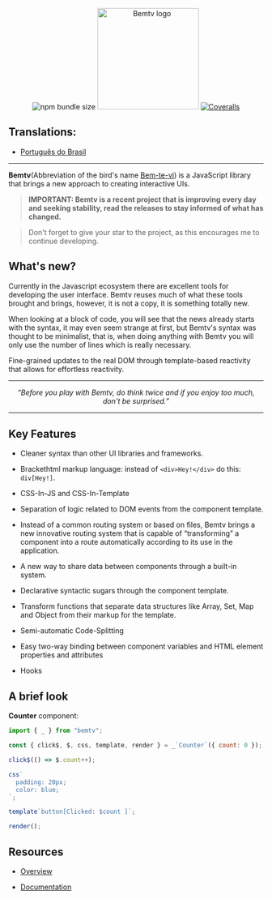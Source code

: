 <p align='center'>
  <img alt="npm bundle size" src="https://img.shields.io/bundlephobia/minzip/bemtv?style=for-the-badge">
  <img  src='https://github.com/diogoneves07/bentivejs/blob/main/assets/bemtv-logo-2.png'  alt='Bemtv logo' height='200px'>
  <a href="https://coveralls.io/github/diogoneves07/bemtvjs">
<img alt="Coveralls" src="https://img.shields.io/coverallsCoverage/github/diogoneves07/bemtvjs?label=Test%20coverage&style=for-the-badge">
</a>
</p>

## Translations:

- [Português do Brasil](https://github.com/diogoneves07/bemtvjs/blob/main/translations/README-PT_BR.md)

<hr>

**Bemtv**(Abbreviation of the bird's name [Bem-te-vi](https://pt.wikipedia.org/wiki/Bem-te-vi)) is a JavaScript library that brings a new approach to creating interactive UIs.

> **IMPORTANT: Bemtv is a recent project that is improving every day and seeking stability, read the releases to stay informed of what has changed.**

> Don't forget to give your star to the project, as this encourages me to continue developing.

## What's new?

Currently in the Javascript ecosystem there are excellent tools for developing the user interface. Bemtv reuses much of what these tools brought and brings, however, it is not a copy, it is something totally new.

When looking at a block of code, you will see that the news already starts with the syntax, it may even seem strange at first, but Bemtv's syntax was thought to be minimalist, that is, when doing anything with Bemtv you will only use the number of lines which is really necessary.

Fine-grained updates to the real DOM through template-based reactivity that allows for effortless reactivity.

---

<p align="center">
<i> “Before you play with Bemtv, do think twice and if you enjoy too much, don't be surprised.”</i>
</p>

---

## Key Features

- Cleaner syntax than other UI libraries and frameworks.

- Brackethtml markup language: instead of `<div>Hey!</div>` do this: `div[Hey!]`.

- CSS-In-JS and CSS-In-Template

- Separation of logic related to DOM events from the component template.

- Instead of a common routing system or based on files, Bemtv brings a new innovative routing system that is capable of “transforming” a component into a route automatically according to its use in the application.

- A new way to share data between components through a built-in system.

- Declarative syntactic sugars through the component template.

- Transform functions that separate data structures like Array, Set, Map and Object from their markup for the template.

- Semi-automatic Code-Splitting

- Easy two-way binding between component variables and HTML element properties and attributes

- Hooks

## A brief look

**Counter** component:

```javascript
import { _ } from "bemtv";

const { click$, $, css, template, render } = _`Counter`({ count: 0 });

click$(() => $.count++);

css`
  padding: 20px;
  color: blue;
`;

template`button[Clicked: $count ]`;

render();
```

## Resources

- [Overview](https://dev.to/diogoneves07/bemtvjs-overview-e51)

- [Documentation](https://bemtv.gitbook.io/bemtvjs/)
